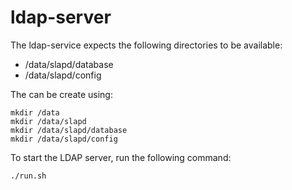 ldap-server
===========

The ldap-service expects the following directories to be available:

* /data/slapd/database
* /data/slapd/config

The can be create using:

```
mkdir /data
mkdir /data/slapd
mkdir /data/slapd/database
mkdir /data/slapd/config
```

To start the LDAP server, run the following command:

```
./run.sh
```
